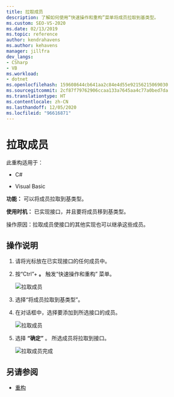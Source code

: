 ```yaml
---
title: 拉取成员
description: 了解如何使用“快速操作和重构”菜单将成员拉取到基类型。
ms.custom: SEO-VS-2020
ms.date: 02/13/2019
ms.topic: reference
author: kendrahavens
ms.author: kehavens
manager: jillfra
dev_langs:
- CSharp
- VB
ms.workload:
- dotnet
ms.openlocfilehash: 159608644cb641aa2c84e4d55e92156215069030
ms.sourcegitcommit: 2cf87f79762906ccaa133a7645aa4c77a0bed7da
ms.translationtype: HT
ms.contentlocale: zh-CN
ms.lasthandoff: 12/05/2020
ms.locfileid: "96616871"
---
```

# <a name="pull-members-up"></a>拉取成员

此重构适用于：

- C#

- Visual Basic

**功能：** 可以将成员拉取到基类型。

**使用时机：** 已实现接口，并且要将成员移到基类型。

操作原因：拉取成员使接口的其他实现也可以继承这些成员。

## <a name="how-to"></a>操作说明

1. 请将光标放在已实现接口的任何成员中。
2. 按“Ctrl”+ **。** 触发“快速操作和重构”  菜单。

   ![拉取成员](media/pull-members-up.png)

2. 选择“将成员拉取到基类型”。

3. 在对话框中，选择要添加到所选接口的成员。

   ![拉取成员](media/pull-members-up-dialog.png)

4. 选择 **“确定”** 。 所选成员将拉取到接口。

   ![拉取成员完成](media/pull-members-up-completed.png)

## <a name="see-also"></a>另请参阅

- [重构](../refactoring-in-visual-studio.md)
